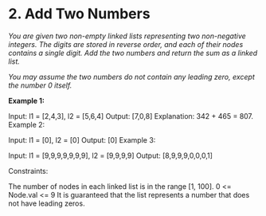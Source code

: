 # 2. Add Two Numbers

_You are given two non-empty linked lists representing two non-negative integers. The digits are stored in reverse order, and each of their nodes contains a single digit. Add the two numbers and return the sum as a linked list._

_You may assume the two numbers do not contain any leading zero, except the number 0 itself._

**Example 1:**

Input: l1 = [2,4,3], l2 = [5,6,4]
Output: [7,0,8]
Explanation: 342 + 465 = 807.
Example 2:

Input: l1 = [0], l2 = [0]
Output: [0]
Example 3:

Input: l1 = [9,9,9,9,9,9,9], l2 = [9,9,9,9]
Output: [8,9,9,9,0,0,0,1]

Constraints:

The number of nodes in each linked list is in the range [1, 100].
0 <= Node.val <= 9
It is guaranteed that the list represents a number that does not have leading zeros.
